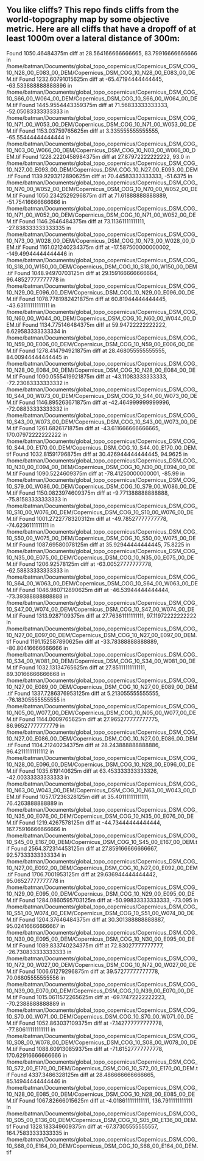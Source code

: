 ## You like cliffs? This repo finds cliffs from the world-topography map by some objective metric. Here are all cliffs that have a dropoff of at least 1000m over a lateral distance of 300m:

Found 1050.46484375m diff at 28.564166666666665, 83.79916666666666 in /home/batman/Documents/global_topo_copernicus/Copernicus_DSM_COG_10_N28_00_E083_00_DEM/Copernicus_DSM_COG_10_N28_00_E083_00_DEM.tif
Found 1232.60791015625m diff at -65.47194444444445, -63.533888888888896 in /home/batman/Documents/global_topo_copernicus/Copernicus_DSM_COG_10_S66_00_W064_00_DEM/Copernicus_DSM_COG_10_S66_00_W064_00_DEM.tif
Found 1445.9554443359375m diff at 71.56833333333333, -52.05083333333333 in /home/batman/Documents/global_topo_copernicus/Copernicus_DSM_COG_10_N71_00_W053_00_DEM/Copernicus_DSM_COG_10_N71_00_W053_00_DEM.tif
Found 1153.03759765625m diff at 3.335555555555555, -65.55444444444444 in /home/batman/Documents/global_topo_copernicus/Copernicus_DSM_COG_10_N03_00_W066_00_DEM/Copernicus_DSM_COG_10_N03_00_W066_00_DEM.tif
Found 1228.2220458984375m diff at 27.87972222222222, 93.0 in /home/batman/Documents/global_topo_copernicus/Copernicus_DSM_COG_10_N27_00_E093_00_DEM/Copernicus_DSM_COG_10_N27_00_E093_00_DEM.tif
Found 1139.9293212890625m diff at 70.44583333333333, -51.6375 in /home/batman/Documents/global_topo_copernicus/Copernicus_DSM_COG_10_N70_00_W052_00_DEM/Copernicus_DSM_COG_10_N70_00_W052_00_DEM.tif
Found 1050.2342529296875m diff at 71.61888888888889, -51.75416666666666 in /home/batman/Documents/global_topo_copernicus/Copernicus_DSM_COG_10_N71_00_W052_00_DEM/Copernicus_DSM_COG_10_N71_00_W052_00_DEM.tif
Found 1146.2646484375m diff at 73.11361111111111, -27.838333333333335 in /home/batman/Documents/global_topo_copernicus/Copernicus_DSM_COG_10_N73_00_W028_00_DEM/Copernicus_DSM_COG_10_N73_00_W028_00_DEM.tif
Found 1161.021240234375m diff at -17.587500000000002, -149.49944444444446 in /home/batman/Documents/global_topo_copernicus/Copernicus_DSM_COG_10_S18_00_W150_00_DEM/Copernicus_DSM_COG_10_S18_00_W150_00_DEM.tif
Found 1048.94970703125m diff at 29.159166666666664, 96.48527777777778 in /home/batman/Documents/global_topo_copernicus/Copernicus_DSM_COG_10_N29_00_E096_00_DEM/Copernicus_DSM_COG_10_N29_00_E096_00_DEM.tif
Found 1078.7781982421875m diff at 60.81944444444445, -43.63111111111111 in /home/batman/Documents/global_topo_copernicus/Copernicus_DSM_COG_10_N60_00_W044_00_DEM/Copernicus_DSM_COG_10_N60_00_W044_00_DEM.tif
Found 1134.775146484375m diff at 59.94722222222222, 6.629583333333334 in /home/batman/Documents/global_topo_copernicus/Copernicus_DSM_COG_10_N59_00_E006_00_DEM/Copernicus_DSM_COG_10_N59_00_E006_00_DEM.tif
Found 1278.414794921875m diff at 28.468055555555555, 84.00944444444445 in /home/batman/Documents/global_topo_copernicus/Copernicus_DSM_COG_10_N28_00_E084_00_DEM/Copernicus_DSM_COG_10_N28_00_E084_00_DEM.tif
Found 1090.0555419921875m diff at -43.11083333333333, -72.23083333333332 in /home/batman/Documents/global_topo_copernicus/Copernicus_DSM_COG_10_S44_00_W073_00_DEM/Copernicus_DSM_COG_10_S44_00_W073_00_DEM.tif
Found 1146.895263671875m diff at -42.464999999999996, -72.08833333333332 in /home/batman/Documents/global_topo_copernicus/Copernicus_DSM_COG_10_S43_00_W073_00_DEM/Copernicus_DSM_COG_10_S43_00_W073_00_DEM.tif
Found 1261.6826171875m diff at -43.611666666666665, 170.07972222222222 in /home/batman/Documents/global_topo_copernicus/Copernicus_DSM_COG_10_S44_00_E170_00_DEM/Copernicus_DSM_COG_10_S44_00_E170_00_DEM.tif
Found 1032.81591796875m diff at 30.426944444444445, 94.9625 in /home/batman/Documents/global_topo_copernicus/Copernicus_DSM_COG_10_N30_00_E094_00_DEM/Copernicus_DSM_COG_10_N30_00_E094_00_DEM.tif
Found 1090.5224609375m diff at -78.41250000000001, -85.99 in /home/batman/Documents/global_topo_copernicus/Copernicus_DSM_COG_10_S79_00_W086_00_DEM/Copernicus_DSM_COG_10_S79_00_W086_00_DEM.tif
Found 1150.0823974609375m diff at -9.771388888888888, -75.81583333333333 in /home/batman/Documents/global_topo_copernicus/Copernicus_DSM_COG_10_S10_00_W076_00_DEM/Copernicus_DSM_COG_10_S10_00_W076_00_DEM.tif
Found 1001.2722778320312m diff at -49.78527777777778, -74.6236111111111 in /home/batman/Documents/global_topo_copernicus/Copernicus_DSM_COG_10_S50_00_W075_00_DEM/Copernicus_DSM_COG_10_S50_00_W075_00_DEM.tif
Found 1087.69580078125m diff at 35.92944444444445, 75.8225 in /home/batman/Documents/global_topo_copernicus/Copernicus_DSM_COG_10_N35_00_E075_00_DEM/Copernicus_DSM_COG_10_N35_00_E075_00_DEM.tif
Found 1206.92578125m diff at -63.00527777777778, -62.58833333333333 in /home/batman/Documents/global_topo_copernicus/Copernicus_DSM_COG_10_S64_00_W063_00_DEM/Copernicus_DSM_COG_10_S64_00_W063_00_DEM.tif
Found 1046.980712890625m diff at -46.53944444444444, -73.39388888888888 in /home/batman/Documents/global_topo_copernicus/Copernicus_DSM_COG_10_S47_00_W074_00_DEM/Copernicus_DSM_COG_10_S47_00_W074_00_DEM.tif
Found 1313.9287109375m diff at 27.76361111111111, 97.11972222222222 in /home/batman/Documents/global_topo_copernicus/Copernicus_DSM_COG_10_N27_00_E097_00_DEM/Copernicus_DSM_COG_10_N27_00_E097_00_DEM.tif
Found 1191.152587890625m diff at -33.78388888888889, -80.80416666666666 in /home/batman/Documents/global_topo_copernicus/Copernicus_DSM_COG_10_S34_00_W081_00_DEM/Copernicus_DSM_COG_10_S34_00_W081_00_DEM.tif
Found 1032.13134765625m diff at 27.85111111111111, 89.30166666666668 in /home/batman/Documents/global_topo_copernicus/Copernicus_DSM_COG_10_N27_00_E089_00_DEM/Copernicus_DSM_COG_10_N27_00_E089_00_DEM.tif
Found 1337.7286376953125m diff at 5.213055555555555, -76.18305555555555 in /home/batman/Documents/global_topo_copernicus/Copernicus_DSM_COG_10_N05_00_W077_00_DEM/Copernicus_DSM_COG_10_N05_00_W077_00_DEM.tif
Found 1144.0009765625m diff at 27.965277777777775, 86.96527777777779 in /home/batman/Documents/global_topo_copernicus/Copernicus_DSM_COG_10_N27_00_E086_00_DEM/Copernicus_DSM_COG_10_N27_00_E086_00_DEM.tif
Found 1104.21240234375m diff at 28.243888888888886, 96.42111111111112 in /home/batman/Documents/global_topo_copernicus/Copernicus_DSM_COG_10_N28_00_E096_00_DEM/Copernicus_DSM_COG_10_N28_00_E096_00_DEM.tif
Found 1035.619140625m diff at 63.453333333333326, -42.00333333333333 in /home/batman/Documents/global_topo_copernicus/Copernicus_DSM_COG_10_N63_00_W043_00_DEM/Copernicus_DSM_COG_10_N63_00_W043_00_DEM.tif
Found 1057.17236328125m diff at 35.40111111111111, 76.4263888888889 in /home/batman/Documents/global_topo_copernicus/Copernicus_DSM_COG_10_N35_00_E076_00_DEM/Copernicus_DSM_COG_10_N35_00_E076_00_DEM.tif
Found 1219.4267578125m diff at -44.73444444444444, 167.75916666666666 in /home/batman/Documents/global_topo_copernicus/Copernicus_DSM_COG_10_S45_00_E167_00_DEM/Copernicus_DSM_COG_10_S45_00_E167_00_DEM.tif
Found 2564.372314453125m diff at 27.859166666666667, 92.57333333333334 in /home/batman/Documents/global_topo_copernicus/Copernicus_DSM_COG_10_N27_00_E092_00_DEM/Copernicus_DSM_COG_10_N27_00_E092_00_DEM.tif
Found 1706.7001953125m diff at 29.636944444444442, 95.06527777777778 in /home/batman/Documents/global_topo_copernicus/Copernicus_DSM_COG_10_N29_00_E095_00_DEM/Copernicus_DSM_COG_10_N29_00_E095_00_DEM.tif
Found 1284.0860595703125m diff at -50.99833333333333, -73.095 in /home/batman/Documents/global_topo_copernicus/Copernicus_DSM_COG_10_S51_00_W074_00_DEM/Copernicus_DSM_COG_10_S51_00_W074_00_DEM.tif
Found 1204.37646484375m diff at 30.301388888888887, 95.02416666666667 in /home/batman/Documents/global_topo_copernicus/Copernicus_DSM_COG_10_N30_00_E095_00_DEM/Copernicus_DSM_COG_10_N30_00_E095_00_DEM.tif
Found 1089.833740234375m diff at 72.83027777777777, -26.730833333333333 in /home/batman/Documents/global_topo_copernicus/Copernicus_DSM_COG_10_N72_00_W027_00_DEM/Copernicus_DSM_COG_10_N72_00_W027_00_DEM.tif
Found 1006.61279296875m diff at 39.57277777777778, 70.06805555555556 in /home/batman/Documents/global_topo_copernicus/Copernicus_DSM_COG_10_N39_00_E070_00_DEM/Copernicus_DSM_COG_10_N39_00_E070_00_DEM.tif
Found 1015.0611572265625m diff at -69.17472222222223, -70.2388888888889 in /home/batman/Documents/global_topo_copernicus/Copernicus_DSM_COG_10_S70_00_W071_00_DEM/Copernicus_DSM_COG_10_S70_00_W071_00_DEM.tif
Found 1052.863037109375m diff at -7.142777777777778, -77.80611111111111 in /home/batman/Documents/global_topo_copernicus/Copernicus_DSM_COG_10_S08_00_W078_00_DEM/Copernicus_DSM_COG_10_S08_00_W078_00_DEM.tif
Found 1088.609130859375m diff at -71.61527777777778, 170.62916666666666 in /home/batman/Documents/global_topo_copernicus/Copernicus_DSM_COG_10_S72_00_E170_00_DEM/Copernicus_DSM_COG_10_S72_00_E170_00_DEM.tif
Found 4337.3486328125m diff at 28.486666666666665, 85.14944444444446 in /home/batman/Documents/global_topo_copernicus/Copernicus_DSM_COG_10_N28_00_E085_00_DEM/Copernicus_DSM_COG_10_N28_00_E085_00_DEM.tif
Found 1067.82666015625m diff at -4.018611111111111, 136.7911111111111 in /home/batman/Documents/global_topo_copernicus/Copernicus_DSM_COG_10_S05_00_E136_00_DEM/Copernicus_DSM_COG_10_S05_00_E136_00_DEM.tif
Found 1328.183349609375m diff at -67.37305555555557, 164.75833333333335 in /home/batman/Documents/global_topo_copernicus/Copernicus_DSM_COG_10_S68_00_E164_00_DEM/Copernicus_DSM_COG_10_S68_00_E164_00_DEM.tif
